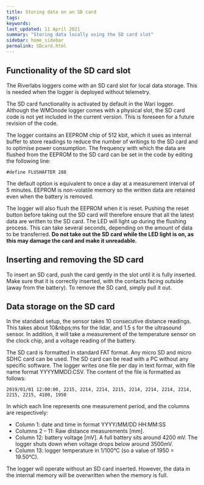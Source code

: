 ```yaml
---
title: Storing data on an SD card
tags:
keywords: 
last_updated: 11 April 2021
summary: "Storing data locally using the SD card slot"
sidebar: home_sidebar
permalink: SDcard.html
---
```


## Functionality of the SD card slot

The Riverlabs loggers come with an SD card slot for local data storage. This is needed when the logger is deployed without telemetry.

The SD card functionality is activated by default in the Wari logger. Although the WMOnode logger comes with a physical slot, the SD card code is not yet included in the current version. This is foreseen for a future revision of the code.

The logger contains an EEPROM chip of 512 kbit, which it uses as internal buffer to store readings to reduce the number of writings to the SD card and to optimise power consumption. The frequency with which the data are flushed from the EEPROM to the SD card can be set in the code by editing the following line:

`#define FLUSHAFTER 288`

The default option is equivalent to once a day at a measurement interval of 5 minutes. EEPROM is non-volatile memory so the written data are retained even when the battery is removed.

The logger will also flush the EEPROM when it is reset. Pushing the reset button before taking out the SD card will therefore ensure that all the latest data are written to the SD card. The LED will light up during the flushing process. This can take several seconds, depending on the amount of data to be transferred. **Do not take out the SD card while the LED light is on, as this may damage the card and make it unreadable.**


## Inserting and removing the SD card

To insert an SD card, push the card gently in the slot until it is fully inserted. Make sure that it is correctly inserted, with the contacts facing outside (away from the battery). To remove the SD card, simply pull it out.

## Data storage on the SD card

In the standard setup, the sensor takes 10 consecutive distance readings. This takes about 10&nbps;ms for the lidar, and 1.5&nbsp;s for the ultrasound sensor. In addition, it will take a measurement of the temperature sensor on the clock chip, and a voltage reading of the battery.

The SD card is formatted in standard FAT format. Any micro SD and micro SDHC card can be used. The SD card can be read with a PC without any specific software. The logger writes one file per day in text formar, with file name format YYYYMMDD.CSV. The content of the file is formatted as follows:

`2019/01/01 12:00:00, 2215, 2214, 2214, 2215, 2214, 2214, 2214, 2214, 2215, 2215, 4100, 1950`

In which each line represents one measurement period, and the columns are respectively:
- Column 1: date and time in format YYYY/MM/DD HH:MM:SS
- Columns 2 – 11: Raw distance measurements [mm].
- Column 12: battery voltage [mV]. A full battery sits around 4200&nbsp;mV. The logger shuts down when voltage drops below around 3500mV.
- Column 13: logger temperature in 1/100&deg;C (so a value of 1950 = 19.50&deg;C).

The logger will operate without an SD card inserted. However, the data in the internal memory will be overwritten when the memory is full.





